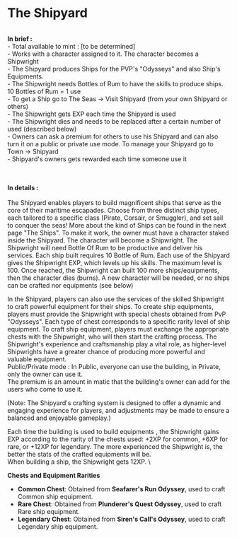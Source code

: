 # The Shipyard

<figure><img src="../../.gitbook/assets/SHIPYARD2.png" alt=""><figcaption></figcaption></figure>



**In brief :** \
\- Total available to mint : \[to be determined]\
\- Works with a character assigned to it. The character becomes a Shipwright\
\- The Shipyard produces Ships for the PVP's "Odysseys" and also Ship's Equipments.\
\- The Shipwright needs Bottles of Rum to have the skills to produce ships. 10 Bottles of Rum = 1 use\
\- To get a Ship go to The Seas -> Visit Shipyard (from your own Shipyard or others)\
\- The Shipwright gets EXP each time the Shipyard is used\
\- The Shipwright dies and needs to be replaced after a certain number of used (described below)\
\- Owners can ask a premium for others to use his Shipyard and can also turn it on a public or private use mode. To manage your Shipyard go to Town -> Shipyard\
\- Shipyard's owners gets rewarded each time someone use it

\
\
**In details :** \
&#x20;\
The Shipyard enables players to build magnificent ships that serve as the core of their maritime escapades. Choose from three distinct ship types, each tailored to a specific class (Pirate, Corsair, or Smuggler), and set sail to conquer the seas! More about the kind of Ships can be found in the next page "The Ships". To make it work, the owner must have a character staked inside the Shipyard. The character will become a Shipwright. The Shipwright will need Bottle Of Rum to be productive and deliver his services. Each ship built requires 10 Bottle of Rum. Each use of the Shipyard gives the Shipwright EXP, which levels up his skills. The maximum level is 100. Once reached, the Shipwright can built 100 more ships/equipments, then the character dies (burns). A new character will be needed, or no ships can be crafted nor equipments (see below)

In the Shipyard, players can also use the services of the skilled Shipwright to craft powerful equipment for their ships. To create ship equipments, players must provide the Shipwright with special chests obtained from PvP "Odysseys". Each type of chest corresponds to a specific rarity level of ship equipment. To craft ship equipment, players must exchange the appropriate chests with the Shipwright, who will then start the crafting process. The Shipwright's experience and craftsmanship play a vital role, as higher-level Shipwrights have a greater chance of producing more powerful and valuable equipment.\
Public/Private mode : In Public, everyone can use the building, in Private, only the owner can use it. \
The premium is an amount in matic that the building's owner can add for the users who come to use it.

(Note: The Shipyard's crafting system is designed to offer a dynamic and engaging experience for players, and adjustments may be made to ensure a balanced and enjoyable gameplay.)

Each time the building is used to build equipments , the Shipwright gains EXP according to the rarity of the chests used: +2XP for common, +6XP for rare, or +12XP for legendary. The more experienced the Shipwright is, the better the stats of the crafted equipments will be. \
When building a ship, the Shipwright gets 12XP. \


**Chests and Equipment Rarities**

* **Common Chest**: Obtained from **Seafarer's Run Odyssey**, used to craft Common ship equipment.
* **Rare Chest**: Obtained from **Plunderer's Quest Odyssey**, used to craft Rare ship equipment.
* **Legendary Chest**: Obtained from **Siren's Call's Odyssey**, used to craft Legendary ship equipment.





